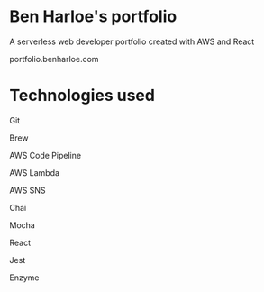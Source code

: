 # Ben Harloe's portfolio

A serverless web developer portfolio created with AWS and React

portfolio.benharloe.com

# Technologies used

Git

Brew

AWS Code Pipeline

AWS Lambda

AWS SNS

Chai 

Mocha

React

Jest

Enzyme
